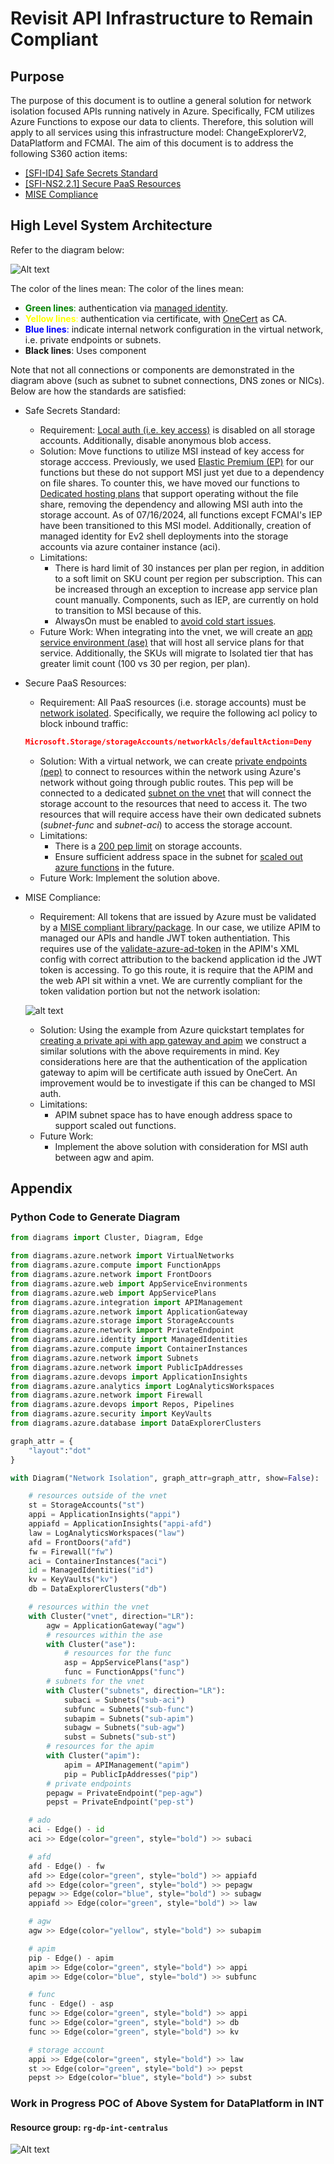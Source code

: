 # Revisit API Infrastructure to Remain Compliant

## Purpose

The purpose of this document is to outline a general solution for network isolation focused APIs running natively in Azure. Specifically, FCM utilizes Azure Functions to expose our data to clients. Therefore, this solution will apply to all services using this infrastructure model: ChangeExplorerV2, DataPlatform and FCMAI. The aim of this document is to address the following S360 action items:

- [[SFI-ID4] Safe Secrets Standard](https://vnext.s360.msftcloudes.com/blades/security?blade=AssignedTo:All~KPI:c6876c6f-2376-49a6-bcbd-f15af106d1af~SLA:2~Forums:All~Program:65a010a5-1e3d-4777-bb89-f149470a507d~KPI%20Ranking:All~Tab:Summary~_loc:Security&peopleBasedNodes=ushapinreddy_team;abkmr_team&tile=S360_ServiceId:889acfb9-923f-4e3f-9bf2-2a3f9d95fe4f~_loc:__key__Security__c6876c6f-2376-49a6-bcbd-f15af106d1af&global=4:889acfb9-923f-4e3f-9bf2-2a3f9d95fe4f)
- [[SFI-NS2.2.1] Secure PaaS Resources](https://vnext.s360.msftcloudes.com/blades/security?global=@ANDRESRO%2BAndres%20Rojas%20Sanchez%20(ANDRESRO)&def=&blade=KPI:e3123e2a-615c-42ea-96a8-27e9732fdecd~SLA:3~DueDate:~AssignedTo:All~Forums:All~Program:All~KPI%20Ranking:All~waves:All~_loc:Security&tile=)
- [MISE Compliance](https://eng.ms/docs/initiatives/project-standard/standards-categories/sc-networking/ddos/ads)


## High Level System Architecture

Refer to the diagram below:

![Alt text](./network_isolation.png)

The color of the lines mean:
The color of the lines mean:
- <span style="color:green">**Green lines**:</span> authentication via [managed identity](https://learn.microsoft.com/en-us/entra/identity/managed-identities-azure-resources/overview).
- <span style="color:yellow">**Yellow lines**:</span> authentication via certificate, with [OneCert](http://aka.ms/onecert) as CA.
- <span style="color:blue">**Blue lines**:</span> indicate internal network configuration in the virtual network, i.e. private endpoints or subnets.
- **Black lines**: Uses component

Note that not all connections or components are demonstrated in the diagram above (such as subnet to subnet connections, DNS zones or NICs). Below are how the standards are satisfied:

- Safe Secrets Standard:
    - Requirement: [Local auth (i.e. key access)](https://learn.microsoft.com/en-us/azure/storage/common/shared-key-authorization-prevent?tabs=portal) is disabled on all storage accounts. Additionally, disable anonymous blob access. 
    - Solution: Move functions to utilize MSI instead of key access for storage acccess. Previously, we used [Elastic Premium (EP)](https://learn.microsoft.com/en-us/azure/azure-functions/functions-premium-plan?tabs=portal) for our functions but these do not support MSI just yet due to a dependency on file shares. To counter this, we have moved our functions to [Dedicated hosting plans](https://learn.microsoft.com/en-us/azure/azure-functions/dedicated-plan) that support operating without the file share, removing the dependency and allowing MSI auth into the storage account. As of 07/16/2024, all functions except FCMAI's IEP have been transitioned to this MSI model. Additionally, creation of managed identity for Ev2 shell deployments into the storage accounts via azure container instance (aci).
    - Limitations: 
        - There is hard limit of 30 instances per plan per region, in addition to a soft limit on SKU count per region per subscription. This can be increased through an exception to increase app service plan count manually. Components, such as IEP, are currently on hold to transition to MSI because of this.
        - AlwaysOn must be enabled to [avoid cold start issues](https://learn.microsoft.com/en-us/azure/azure-functions/dedicated-plan#always-on).
    - Future Work: When integrating into the vnet, we will create an [app service environment (ase)](https://learn.microsoft.com/en-us/azure/app-service/environment/overview) that will host all service plans for that service. Additionally, the SKUs will migrate to Isolated tier that has greater limit count (100 vs 30 per region, per plan).

- Secure PaaS Resources:
    - Requirement: All PaaS resources (i.e. storage accounts) must be [network isolated](https://eng.ms/docs/products/azure-storage/security/standards/network-isolation). Specifically, we require the following acl policy to block inbound traffic:

    ```json
    Microsoft.Storage/storageAccounts/networkAcls/defaultAction=Deny
    ```
    - Solution: With a virtual network, we can create [private endpoints (pep)](https://learn.microsoft.com/en-us/azure/private-link/private-endpoint-overview) to connect to resources within the network using Azure's network without going through public routes. This pep will be connected to a dedicated [subnet on the vnet](https://learn.microsoft.com/en-us/azure/virtual-network/concepts-and-best-practices) that will connect the storage account to the resources that need to access it. The two resources that will require access have their own dedicated subnets (*subnet-func* and *subnet-aci*) to access the storage account.
    - Limitations:
        - There is a [200 pep limit](https://learn.microsoft.com/en-us/azure/azure-resource-manager/management/azure-subscription-service-limits#storage-limits) on storage accounts.
        - Ensure sufficient address space in the subnet for [scaled out azure functions](https://learn.microsoft.com/en-us/azure/virtual-network/concepts-and-best-practices) in the future.
    - Future Work: Implement the solution above.

- MISE Compliance:
    - Requirement: All tokens that are issued by Azure must be validated by a [MISE compliant library/package](https://identitydivision.visualstudio.com/DevEx/_git/MISE?path=%2Fdocs%2FMigrationGuides%2Fmigrate-web-apis-to-mise-and-sal-handler.md&version=GBmaster&_a=preview&anchor=not-sure-why-you-are-here%3F). In our case, we utilize APIM to managed our APIs and handle JWT token authentiation. This requires use of the [validate-azure-ad-token](https://eng.ms/docs/cloud-ai-platform/devdiv/serverless-paas-balam/serverless-paas-vikr/api-management/api-management-team-docs/first-party/features/mise-compliance) in the APIM's XML config with correct attribution to the backend application id the JWT token is accessing. To go this route, it is require that the APIM and the web API sit within a vnet. We are currently compliant for the token validation portion but not the network isolation:
    
    ![alt text](image.png)
    - Solution: Using the example from Azure quickstart templates for [creating a private api with app gateway and apim](https://github.com/Azure/azure-quickstart-templates/tree/master/quickstarts/microsoft.web/private-webapp-with-app-gateway-and-apim) we construct a similar solutions with the above requirements in mind. Key considerations here are that the authentication of the application gateway to apim will be certificate auth issued by OneCert. An improvement would be to investigate if this can be changed to MSI auth.
    - Limitations:
        - APIM subnet space has to have enough address space to support scaled out functions.
    - Future Work:
        - Implement the above solution with consideration for MSI auth between agw and apim. 
## Appendix

### Python Code to Generate Diagram

```python
from diagrams import Cluster, Diagram, Edge

from diagrams.azure.network import VirtualNetworks
from diagrams.azure.compute import FunctionApps
from diagrams.azure.network import FrontDoors
from diagrams.azure.web import AppServiceEnvironments
from diagrams.azure.web import AppServicePlans
from diagrams.azure.integration import APIManagement
from diagrams.azure.network import ApplicationGateway
from diagrams.azure.storage import StorageAccounts
from diagrams.azure.network import PrivateEndpoint
from diagrams.azure.identity import ManagedIdentities
from diagrams.azure.compute import ContainerInstances
from diagrams.azure.network import Subnets
from diagrams.azure.network import PublicIpAddresses
from diagrams.azure.devops import ApplicationInsights
from diagrams.azure.analytics import LogAnalyticsWorkspaces
from diagrams.azure.network import Firewall
from diagrams.azure.devops import Repos, Pipelines
from diagrams.azure.security import KeyVaults
from diagrams.azure.database import DataExplorerClusters

graph_attr = {
    "layout":"dot"
}

with Diagram("Network Isolation", graph_attr=graph_attr, show=False):

    # resources outside of the vnet
    st = StorageAccounts("st")
    appi = ApplicationInsights("appi")
    appiafd = ApplicationInsights("appi-afd")
    law = LogAnalyticsWorkspaces("law")
    afd = FrontDoors("afd")
    fw = Firewall("fw")
    aci = ContainerInstances("aci")
    id = ManagedIdentities("id")
    kv = KeyVaults("kv")
    db = DataExplorerClusters("db")

    # resources within the vnet
    with Cluster("vnet", direction="LR"):
        agw = ApplicationGateway("agw")
        # resources within the ase
        with Cluster("ase"):
            # resources for the func
            asp = AppServicePlans("asp")
            func = FunctionApps("func")
        # subnets for the vnet
        with Cluster("subnets", direction="LR"):
            subaci = Subnets("sub-aci")
            subfunc = Subnets("sub-func")
            subapim = Subnets("sub-apim")
            subagw = Subnets("sub-agw")
            subst = Subnets("sub-st")
        # resources for the apim
        with Cluster("apim"):
            apim = APIManagement("apim")
            pip = PublicIpAddresses("pip")
        # private endpoints
        pepagw = PrivateEndpoint("pep-agw")
        pepst = PrivateEndpoint("pep-st")

    # ado
    aci - Edge() - id
    aci >> Edge(color="green", style="bold") >> subaci

    # afd
    afd - Edge() - fw
    afd >> Edge(color="green", style="bold") >> appiafd
    afd >> Edge(color="green", style="bold") >> pepagw
    pepagw >> Edge(color="blue", style="bold") >> subagw
    appiafd >> Edge(color="green", style="bold") >> law

    # agw
    agw >> Edge(color="yellow", style="bold") >> subapim

    # apim
    pip - Edge() - apim
    apim >> Edge(color="green", style="bold") >> appi
    apim >> Edge(color="blue", style="bold") >> subfunc

    # func 
    func - Edge() - asp
    func >> Edge(color="green", style="bold") >> appi
    func >> Edge(color="green", style="bold") >> db
    func >> Edge(color="green", style="bold") >> kv

    # storage account
    appi >> Edge(color="green", style="bold") >> law
    st >> Edge(color="green", style="bold") >> pepst
    pepst >> Edge(color="blue", style="bold") >> subst
```

### Work in Progress POC of Above System for DataPlatform in INT

#### Resource group: `rg-dp-int-centralus`

![Alt text](./rg-dp-int-centralus.png)
